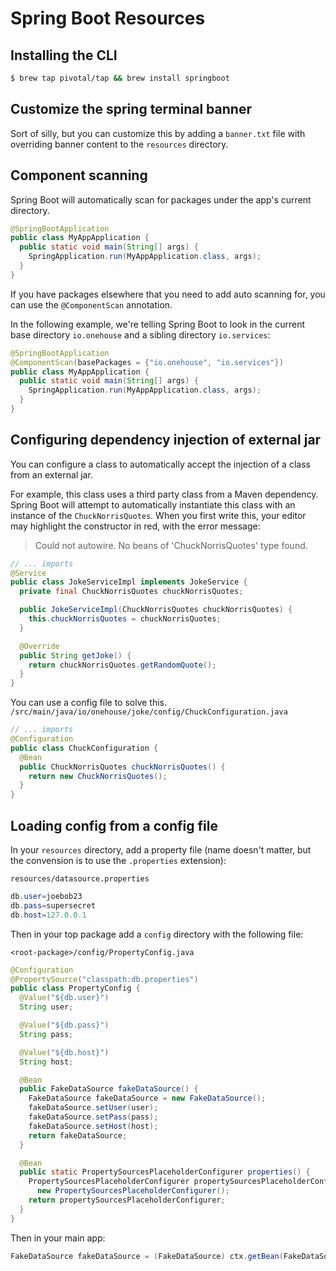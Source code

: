 # Spring Boot Resources

## Installing the CLI

```bash
$ brew tap pivotal/tap && brew install springboot
```

## Customize the spring terminal banner

Sort of silly, but you can customize this by adding a `banner.txt` file with overriding banner content to the `resources` directory.

## Component scanning

Spring Boot will automatically scan for packages under the app's current directory.

```java
@SpringBootApplication
public class MyAppApplication {
  public static void main(String[] args) {
    SpringApplication.run(MyAppApplication.class, args);
  }
}
```

If you have packages elsewhere that you need to add auto scanning for, you can use the `@ComponentScan` annotation.

In the following example, we're telling Spring Boot to look in the current base directory `io.onehouse` and a sibling directory `io.services`:

```java
@SpringBootApplication
@ComponentScan(basePackages = {"io.onehouse", "io.services"})
public class MyAppApplication {
  public static void main(String[] args) {
    SpringApplication.run(MyAppApplication.class, args);
  }
}
```

## Configuring dependency injection of external jar

You can configure a class to automatically accept the injection of a class from an external jar.

For example, this class uses a third party class from a Maven dependency.  Spring Boot will attempt to automatically instantiate this class with an instance of the `ChuckNorrisQuotes`.  When you first write this, your editor may highlight the constructor in red, with the error message:

> Could not autowire. No beans of 'ChuckNorrisQuotes' type found.

```java
// ... imports
@Service
public class JokeServiceImpl implements JokeService {
  private final ChuckNorrisQuotes chuckNorrisQuotes;

  public JokeServiceImpl(ChuckNorrisQuotes chuckNorrisQuotes) {
    this.chuckNorrisQuotes = chuckNorrisQuotes;
  }

  @Override
  public String getJoke() {
    return chuckNorrisQuotes.getRandomQuote();
  }
}
```

You can use a config file to solve this.  `/src/main/java/io/onehouse/joke/config/ChuckConfiguration.java`

```java
// ... imports
@Configuration
public class ChuckConfiguration {
  @Bean
  public ChuckNorrisQuotes chuckNorrisQuotes() {
    return new ChuckNorrisQuotes();
  }
}
```

## Loading config from a config file

In your `resources` directory, add a property file (name doesn't matter, but the convension is to use the `.properties` extension):

`resources/datasource.properties`

```java
db.user=joebob23
db.pass=supersecret
db.host=127.0.0.1
```

Then in your top package add a `config` directory with the following file:

`<root-package>/config/PropertyConfig.java`

```java
@Configuration
@PropertySource("classpath:db.properties")
public class PropertyConfig {
  @Value("${db.user}")
  String user;

  @Value("${db.pass}")
  String pass;

  @Value("${db.host}")
  String host;

  @Bean
  public FakeDataSource fakeDataSource() {
    FakeDataSource fakeDataSource = new FakeDataSource();
    fakeDataSource.setUser(user);
    fakeDataSource.setPass(pass);
    fakeDataSource.setHost(host);
    return fakeDataSource;
  }

  @Bean
  public static PropertySourcesPlaceholderConfigurer properties() {
    PropertySourcesPlaceholderConfigurer propertySourcesPlaceholderConfigurer =
      new PropertySourcesPlaceholderConfigurer();
    return propertySourcesPlaceholderConfigurer;
  }
}
```

Then in your main app:

```java
FakeDataSource fakeDataSource = (FakeDataSource) ctx.getBean(FakeDataSource.class);
```
